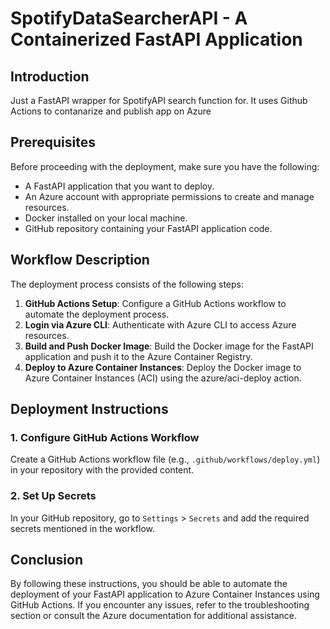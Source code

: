 


# SpotifyDataSearcherAPI - A Containerized FastAPI Application 

## Introduction

Just a FastAPI wrapper for SpotifyAPI search function for. It uses Github Actions to contanarize and publish app on Azure

## Prerequisites
Before proceeding with the deployment, make sure you have the following:

- A FastAPI application that you want to deploy.
- An Azure account with appropriate permissions to create and manage resources.
- Docker installed on your local machine.
- GitHub repository containing your FastAPI application code.

## Workflow Description
The deployment process consists of the following steps:

1. **GitHub Actions Setup**: Configure a GitHub Actions workflow to automate the deployment process.
2. **Login via Azure CLI**: Authenticate with Azure CLI to access Azure resources.
3. **Build and Push Docker Image**: Build the Docker image for the FastAPI application and push it to the Azure Container Registry.
4. **Deploy to Azure Container Instances**: Deploy the Docker image to Azure Container Instances (ACI) using the azure/aci-deploy action.

## Deployment Instructions

### 1. Configure GitHub Actions Workflow
Create a GitHub Actions workflow file (e.g., `.github/workflows/deploy.yml`) in your repository with the provided content.

### 2. Set Up Secrets
In your GitHub repository, go to `Settings` > `Secrets` and add the required secrets mentioned in the workflow.

## Conclusion
By following these instructions, you should be able to automate the deployment of your FastAPI application to Azure Container Instances using GitHub Actions. If you encounter any issues, refer to the troubleshooting section or consult the Azure documentation for additional assistance.

